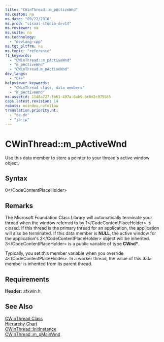 ```yaml
---
title: "CWinThread::m_pActiveWnd"
ms.custom: na
ms.date: "09/22/2016"
ms.prod: "visual-studio-dev14"
ms.reviewer: na
ms.suite: na
ms.technology: 
  - "devlang-cpp"
ms.tgt_pltfrm: na
ms.topic: "reference"
f1_keywords: 
  - "CWinThread::m_pActiveWnd"
  - "m_pActiveWnd"
  - "CWinThread.m_pActiveWnd"
dev_langs: 
  - "C++"
helpviewer_keywords: 
  - "CWinThread class, data members"
  - "m_pActiveWnd"
ms.assetid: 1148a727-fb61-497a-8ab9-6c0d2c975965
caps.latest.revision: 14
robots: noindex,nofollow
translation.priority.ht: 
  - "de-de"
  - "ja-jp"
---
```

# CWinThread::m_pActiveWnd
Use this data member to store a pointer to your thread's active window object.  
  
## Syntax  
  
<CodeContentPlaceHolder>0\</CodeContentPlaceHolder>  
## Remarks  
 The Microsoft Foundation Class Library will automatically terminate your thread when the window referred to by <CodeContentPlaceHolder>1\</CodeContentPlaceHolder> is closed. If this thread is the primary thread for an application, the application will also be terminated. If this data member is **NULL**, the active window for the application's <CodeContentPlaceHolder>2\</CodeContentPlaceHolder> object will be inherited. <CodeContentPlaceHolder>3\</CodeContentPlaceHolder> is a public variable of type **CWnd\***.  
  
 Typically, you set this member variable when you override <CodeContentPlaceHolder>4\</CodeContentPlaceHolder>. In a worker thread, the value of this data member is inherited from its parent thread.  
  
## Requirements  
 **Header:** afxwin.h  
  
## See Also  
 [CWinThread Class](../vs140/cwinthread-class.md)   
 [Hierarchy Chart](../vs140/hierarchy-chart.md)   
 [CWinThread::InitInstance](../vs140/cwinthread--initinstance.md)   
 [CWinThread::m_pMainWnd](../vs140/cwinthread--m_pmainwnd.md)
